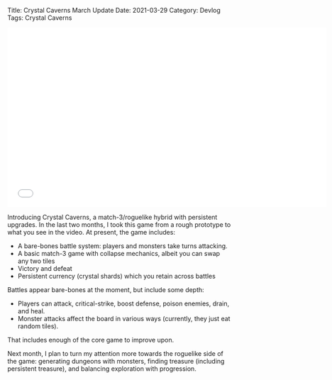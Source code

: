 Title: Crystal Caverns March Update
Date: 2021-03-29
Category: Devlog
Tags: Crystal Caverns

<embed src="/videos/2021/crystalcaverns1.mp4" autostart="true" width="720" height="405" /></embed>

Introducing Crystal Caverns, a match-3/roguelike hybrid with persistent upgrades. In the last two months, I took this game from a rough prototype to what you see in the video. At present, the game includes:

- A bare-bones battle system: players and monsters take turns attacking.
- A basic match-3 game with collapse mechanics, albeit you can swap any two tiles
- Victory and defeat
- Persistent currency (crystal shards) which you retain across battles

Battles appear bare-bones at the moment, but include some depth: 
- Players can attack, critical-strike, boost defense, poison enemies, drain, and heal.
- Monster attacks affect the board in various ways (currently, they just eat random tiles).

That includes enough of the core game to improve upon.

Next month, I plan to turn my attention more towards the roguelike side of the game: generating dungeons with monsters, finding treasure (including persistent treasure), and balancing exploration with progression.
